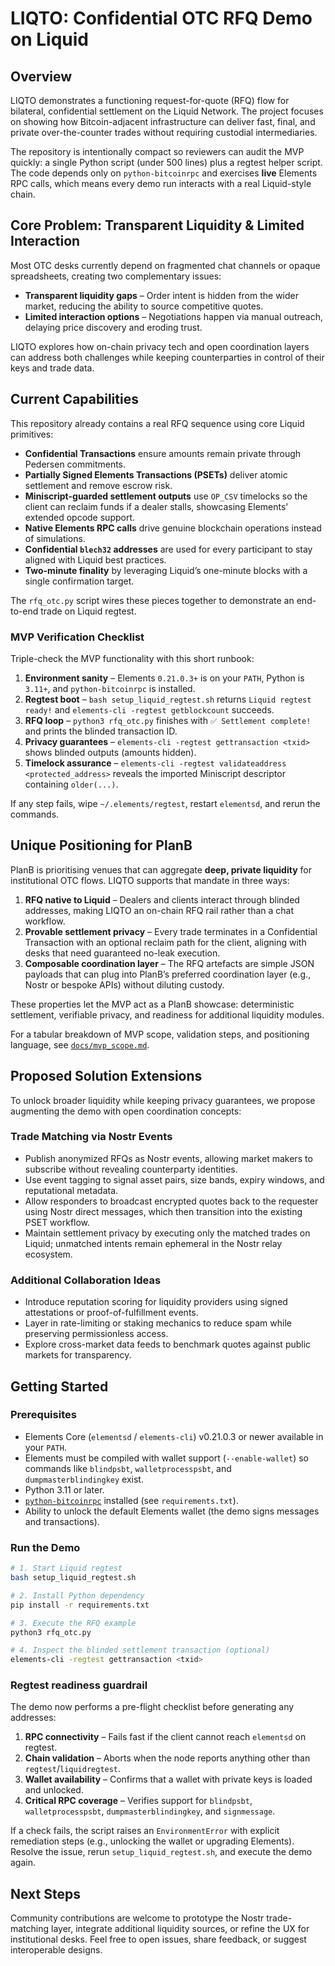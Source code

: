# LIQTO: Confidential OTC RFQ Demo on Liquid

## Overview
LIQTO demonstrates a functioning request-for-quote (RFQ) flow for bilateral, confidential settlement on the Liquid Network. The project focuses on showing how Bitcoin-adjacent infrastructure can deliver fast, final, and private over-the-counter trades without requiring custodial intermediaries.

The repository is intentionally compact so reviewers can audit the MVP quickly: a single Python script (under 500 lines) plus a regtest helper script. The code depends only on `python-bitcoinrpc` and exercises **live** Elements RPC calls, which means every demo run interacts with a real Liquid-style chain.

## Core Problem: Transparent Liquidity & Limited Interaction
Most OTC desks currently depend on fragmented chat channels or opaque spreadsheets, creating two complementary issues:

- **Transparent liquidity gaps** – Order intent is hidden from the wider market, reducing the ability to source competitive quotes.
- **Limited interaction options** – Negotiations happen via manual outreach, delaying price discovery and eroding trust.

LIQTO explores how on-chain privacy tech and open coordination layers can address both challenges while keeping counterparties in control of their keys and trade data.

## Current Capabilities
This repository already contains a real RFQ sequence using core Liquid primitives:

- **Confidential Transactions** ensure amounts remain private through Pedersen commitments.
- **Partially Signed Elements Transactions (PSETs)** deliver atomic settlement and remove escrow risk.
- **Miniscript-guarded settlement outputs** use `OP_CSV` timelocks so the client can reclaim funds if a dealer stalls, showcasing Elements' extended opcode support.
- **Native Elements RPC calls** drive genuine blockchain operations instead of simulations.
- **Confidential `blech32` addresses** are used for every participant to stay aligned with Liquid best practices.
- **Two-minute finality** by leveraging Liquid’s one-minute blocks with a single confirmation target.

The `rfq_otc.py` script wires these pieces together to demonstrate an end-to-end trade on Liquid regtest.

### MVP Verification Checklist
Triple-check the MVP functionality with this short runbook:

1. **Environment sanity** – Elements `0.21.0.3+` is on your `PATH`, Python is `3.11+`, and `python-bitcoinrpc` is installed.
2. **Regtest boot** – `bash setup_liquid_regtest.sh` returns `Liquid regtest ready!` and `elements-cli -regtest getblockcount` succeeds.
3. **RFQ loop** – `python3 rfq_otc.py` finishes with `✅ Settlement complete!` and prints the blinded transaction ID.
4. **Privacy guarantees** – `elements-cli -regtest gettransaction <txid>` shows blinded outputs (amounts hidden).
5. **Timelock assurance** – `elements-cli -regtest validateaddress <protected_address>` reveals the imported Miniscript descriptor containing `older(...)`.

If any step fails, wipe `~/.elements/regtest`, restart `elementsd`, and rerun the commands.

## Unique Positioning for PlanB
PlanB is prioritising venues that can aggregate **deep, private liquidity** for institutional OTC flows. LIQTO supports that mandate in three ways:

1. **RFQ native to Liquid** – Dealers and clients interact through blinded addresses, making LIQTO an on-chain RFQ rail rather than a chat workflow.
2. **Provable settlement privacy** – Every trade terminates in a Confidential Transaction with an optional reclaim path for the client, aligning with desks that need guaranteed no-leak execution.
3. **Composable coordination layer** – The RFQ artefacts are simple JSON payloads that can plug into PlanB’s preferred coordination layer (e.g., Nostr or bespoke APIs) without diluting custody.

These properties let the MVP act as a PlanB showcase: deterministic settlement, verifiable privacy, and readiness for additional liquidity modules.

For a tabular breakdown of MVP scope, validation steps, and positioning language, see [`docs/mvp_scope.md`](docs/mvp_scope.md).

## Proposed Solution Extensions
To unlock broader liquidity while keeping privacy guarantees, we propose augmenting the demo with open coordination concepts:

### Trade Matching via Nostr Events
- Publish anonymized RFQs as Nostr events, allowing market makers to subscribe without revealing counterparty identities.
- Use event tagging to signal asset pairs, size bands, expiry windows, and reputational metadata.
- Allow responders to broadcast encrypted quotes back to the requester using Nostr direct messages, which then transition into the existing PSET workflow.
- Maintain settlement privacy by executing only the matched trades on Liquid; unmatched intents remain ephemeral in the Nostr relay ecosystem.

### Additional Collaboration Ideas
- Introduce reputation scoring for liquidity providers using signed attestations or proof-of-fulfillment events.
- Layer in rate-limiting or staking mechanics to reduce spam while preserving permissionless access.
- Explore cross-market data feeds to benchmark quotes against public markets for transparency.

## Getting Started
### Prerequisites
- Elements Core (`elementsd` / `elements-cli`) v0.21.0.3 or newer available in your `PATH`.
- Elements must be compiled with wallet support (``--enable-wallet``) so commands like `blindpsbt`, `walletprocesspsbt`, and `dumpmasterblindingkey` exist.
- Python 3.11 or later.
- [`python-bitcoinrpc`](https://pypi.org/project/python-bitcoinrpc/) installed (see `requirements.txt`).
- Ability to unlock the default Elements wallet (the demo signs messages and transactions).

### Run the Demo
```bash
# 1. Start Liquid regtest
bash setup_liquid_regtest.sh

# 2. Install Python dependency
pip install -r requirements.txt

# 3. Execute the RFQ example
python3 rfq_otc.py

# 4. Inspect the blinded settlement transaction (optional)
elements-cli -regtest gettransaction <txid>
```

### Regtest readiness guardrail
The demo now performs a pre-flight checklist before generating any addresses:

1. **RPC connectivity** – Fails fast if the client cannot reach `elementsd` on regtest.
2. **Chain validation** – Aborts when the node reports anything other than `regtest`/`liquidregtest`.
3. **Wallet availability** – Confirms that a wallet with private keys is loaded and unlocked.
4. **Critical RPC coverage** – Verifies support for `blindpsbt`, `walletprocesspsbt`, `dumpmasterblindingkey`, and `signmessage`.

If a check fails, the script raises an `EnvironmentError` with explicit remediation steps
(e.g., unlocking the wallet or upgrading Elements). Resolve the issue, rerun `setup_liquid_regtest.sh`,
and execute the demo again.

## Next Steps
Community contributions are welcome to prototype the Nostr trade-matching layer, integrate additional liquidity sources, or refine the UX for institutional desks. Feel free to open issues, share feedback, or suggest interoperable designs.
